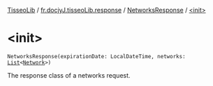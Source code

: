 [TisseoLib](../../index.md) / [fr.docjyJ.tisseoLib.response](../index.md) / [NetworksResponse](index.md) / [&lt;init&gt;](./-init-.md)

# &lt;init&gt;

`NetworksResponse(expirationDate: LocalDateTime, networks: `[`List`](https://kotlinlang.org/api/latest/jvm/stdlib/kotlin.collections/-list/index.html)`<`[`Network`](../../fr.docjy-j.tisseo-lib.model.netwotk/-network/index.md)`>)`

The response class of a networks request.

